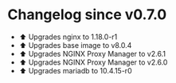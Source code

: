 # Changelog since v0.7.0
- ⬆ Upgrades nginx to 1.18.0-r1 
- ⬆ Upgrades base image to v8.0.4 
- ⬆ Upgrades NGINX Proxy Manager to v2.6.1 
- ⬆ Upgrades NGINX Proxy Manager to v2.6.0 
- ⬆ Upgrades mariadb to 10.4.15-r0 
